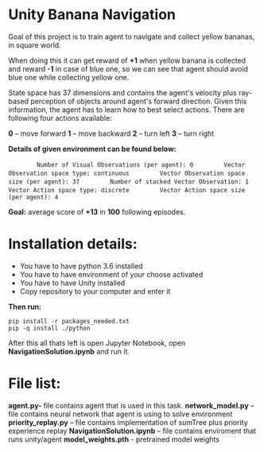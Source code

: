 # Unity Banana Navigation

Goal of this project is to train agent to navigate and collect yellow bananas, in square world.

When doing this it can get reward of **+1** when yellow banana is collected and reward **-1** in case of blue one, so we can see that agent should avoid blue one while collecting yellow one.

State space has 37 dimensions and contains the agent's velocity plus ray-based perception of objects around agent's forward direction. Given this information, the agent has to learn how to best select actions. There are following four actions available:

**0** – move forward
**1** – move backward
**2** – turn left
**3** – turn right

**Details of given environment can be found below:**

```        Number of Visual Observations (per agent): 0```
```        Vector Observation space type: continuous```
```        Vector Observation space size (per agent): 37```
```        Number of stacked Vector Observation: 1```
```        Vector Action space type: discrete```
```        Vector Action space size (per agent): 4```

**Goal:**  average score of **+13** in **100** following episodes.

# Installation details:

- You have to have python 3.6 installed 
- You have to have environment of your choose activated
- You have to have Unity installed
- Copy repository to your computer and enter it

**Then run:**
```
pip install -r packages_needed.txt
pip -q install ./python
```
After this all thats left is open Jupyter Notebook, open **NavigationSolution.ipynb** and run it.

# File list:

**agent.py-** file contains agent that is used in this task.
**network_model.py** – file contains neural network that agent is using to solve environment
**priority_replay.py** – file contains implementation of sumTree plus priority experience replay
**NavigationSolution.ipynb** – file contains enviroment that runs unity/agent
**model_weights.pth** - pretrained model weights

